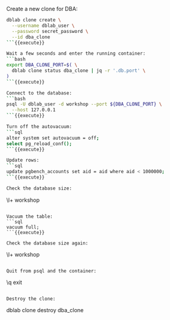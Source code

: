 Create a new clone for DBA:
```bash
dblab clone create \
  --username dblab_user \
  --password secret_password \
  --id dba_clone
```{{execute}}

Wait a few seconds and enter the running container: 
```bash
export DBA_CLONE_PORT=$( \
  dblab clone status dba_clone | jq -r '.db.port' \
)
```{{execute}}

Connect to the database:
```bash
psql -U dblab_user -d workshop --port ${DBA_CLONE_PORT} \
  --host 127.0.0.1
```{{execute}}

Turn off the autovacuum:
```sql
alter system set autovacuum = off; 
select pg_reload_conf();
```{{execute}}

Update rows:
```sql
update pgbench_accounts set aid = aid where aid < 1000000;
```{{execute}}

Check the database size:
```
\l+ workshop
```{{execute}}

Vacuum the table:
```sql
vacuum full;
```{{execute}}

Check the database size again:
```
\l+ workshop
```{{execute}}

Quit from psql and the container:
```
\q
exit
```{{execute}}

Destroy the clone:
```
dblab clone destroy dba_clone
```{{execute}}
